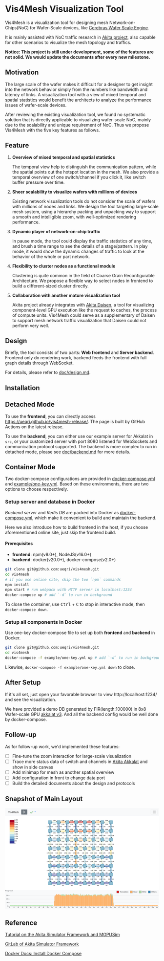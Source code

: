 # Vis4Mesh Visualization Tool

Vis4Mesh is a visualization tool for designing mesh Network-on-Chips(NoC) for Wafer-Scale devices, like [Cerebras Wafer Scale Engine](https://cerebras.net/blog/cerebras-wafer-scale-engine-why-we-need-big-chips-for-deep-learning/).

It is mainly assisted with NoC traffic research in [Akita project](https://gitlab.com/akita), also capable for other scenarios to visualize the mesh topology and traffics.

**Notice: This project is still under development, some of the features are not solid. We would update the documents after every new milestone.**

## Motivation

The large scale of the wafer makes it difficult for a designer to get insight into the network behavior simply from the numbers like bandwidth and latency of links. A visualization tool with a view of mixed temporal and spatial statistics would benefit the architects to analyze the performance issues of wafer-scale devices.

After reviewing the existing visualization tool, we found no systematic solution that is directly applicable to visualizing wafer-scale NoC, mainly due to the scalability and unique requirement of NoC. Thus we propose Vis4Mesh with the five key features as follows.

## Feature

1. **Overview of mixed temporal and spatial statistics**

   The temporal view help to distinguish the communication pattern, while the spatial points out the hotspot location in the mesh. We also provide a temporal overview of one switch/channel if you click it, like switch buffer pressure over time.

2. **Sheer scalability to visualize wafers with millions of devices**

   Existing network visualization tools do not consider the scale of wafers with millions of nodes and links. We design the tool targeting large-scale mesh system, using a hierarchy packing and unpacking way to support a smooth and intelligible zoom, with well-optimized rendering performance.

3. **Dynamic player of network-on-chip traffic**

   In pause mode, the tool could display the traffic statistics of any time, and brush a time range to see the details of a stage/pattern.
   In play mode, it would show the dynamic changes of traffic to look at the behavior of the whole or part network.

4. **Flexibility to cluster nodes as a functional module**

   Clustering is quite common in the field of Coarse Grain Reconfigurable Architecture. We propose a flexible way to select nodes in frontend to build a different-sized cluster directly.

5. **Collaboration with another mature visualization tool**

   Akita project already integrates with [Akita Daisen](https://osf.io/73ry8/), a tool for visualizing component-level GPU execution like the request to caches, the process of compute units.
   Vis4Mesh could serve as a supplementary of Daisen to support mesh network traffic visualization that Daisen could not perform very well.

## Design

Briefly, the tool consists of two parts: **Web frontend** and **Server backend**. Frontend only do rendering work, backend feeds the frontend with full graph details through WebSocket.

For details, please refer to [doc/design.md](doc/design.md).

## Installation

## Detached Mode

To use the **frontend**, you can directly access https://ueqri.github.io/vis4mesh-release/. The page is built by GitHub Actions on the latest release.

To use the **backend**, you can either use our example server for Akkalat in `src`, or your customized server with port 8080 listened for WebSockets and communication protocol supported. The backend is more complex to run in detached mode, please see [doc/backend.md](doc/design.md) for more details.

## Container Mode

Two docker-compose configurations are provided in [docker-compose.yml](https://github.com/ueqri/vis4mesh/blob/main/docker-compose.yml) and [example/one-key.yml](https://github.com/ueqri/vis4mesh/blob/main/example/one-key.yml). Based on these environments, there are two options to choose respectively.

### Setup server and database in Docker

_Backend server_ and _Redis DB_ are packed into Docker as [docker-compose.yml](https://github.com/ueqri/vis4mesh/blob/main/docker-compose.yml), which make it convenient to build and maintain the backend.

Here we also introduce how to build frontend in the host, if you choose aforementioned online site, just skip the frontend build.

#### Prerequisites

- **frontend**: npm(v8.0+), NodeJS(v16.0+)
- **backend**: docker(v20.0+), docker-compose(v2.0+)

```bash
git clone git@github.com:ueqri/vis4mesh.git
cd vis4mesh
# if you use online site, skip the two `npm` commands
npm install
npm start # run webpack with HTTP server in localhost:1234
docker-compose up # add `-d` to run in background
```

To close the container, use <kbd>Ctrl</kbd> + <kbd>C</kbd> to stop in interactive mode, then `docker-compose down`.

### Setup all components in Docker

Use one-key docker-compose file to set up both **frontend** and **backend** in Docker.

```bash
git clone git@github.com:ueqri/vis4mesh.git
cd vis4mesh
docker-compose -f example/one-key.yml up # add `-d` to run in background
```

Likewise, `docker-compose -f example/one-key.yml down` to close.

## After Setup

If it's all set, just open your favorable browser to view http://localhost:1234/ and see the visualization.

We have provided a demo DB generated by FIR(length:100000) in 8x8 Wafer-scale GPU [akkalat v3](https://github.com/ueqri/akkalat/tree/v3). And all the backend config would be well done by docker-compose.

## Follow-up

As for follow-up work, we'd implemented these features:

- [ ] Fine-tune the zoom interaction for large-scale visualization
- [ ] Trace more status data of switch and channels in [Akita Akkalat](https://github.com/ueqri/akkalat) and show in side canvas
- [ ] Add minimap for mesh as another spatial overview
- [ ] Add configuration in front to change data port
- [ ] Build the detailed documents about the design and protocols

## Snapshot of Main Layout

![pic](doc/v0.2.3.png)

## Reference

[Tutorial on the Akita Simulator Framework and MGPUSim](https://syifan.github.io/akita_hpca2020_tutorial.html)

[GitLab of Akita Simulator Framework](https://gitlab.com/akita)

[Docker Docs: Install Docker Compose](https://docs.docker.com/compose/install/)
